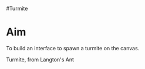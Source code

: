 #Turmite

# Aim
To build an interface to spawn a turmite on the canvas.

Turmite, from Langton's Ant